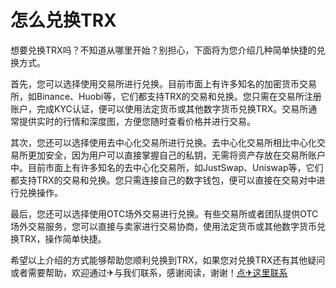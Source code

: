 # 怎么兑换TRX

想要兑换TRX吗？不知道从哪里开始？别担心，下面将为您介绍几种简单快捷的兑换方式。

首先，您可以选择使用交易所进行兑换。目前市面上有许多知名的加密货币交易所，如Binance、Huobi等，它们都支持TRX的交易和兑换。您只需在交易所注册账户，完成KYC认证，便可以使用法定货币或其他数字货币兑换TRX。交易所通常提供实时的行情和深度图，方便您随时查看价格并进行交易。

其次，您还可以选择使用去中心化交易所进行兑换。去中心化交易所相比中心化交易所更加安全，因为用户可以直接掌握自己的私钥，无需将资产存放在交易所账户中。目前市面上有许多知名的去中心化交易所，如JustSwap、Uniswap等，它们都支持TRX的交易和兑换。您只需连接自己的数字钱包，便可以直接在交易对中进行兑换操作。

最后，您还可以选择使用OTC场外交易进行兑换。有些交易所或者团队提供OTC场外交易服务，您可以直接与卖家进行交易协商，使用法定货币或其他数字货币兑换TRX，操作简单快捷。

希望以上介绍的方式能够帮助您顺利兑换到TRX，如果您对兑换TRX还有其他疑问或者需要帮助，欢迎通过✈与我们联系，感谢阅读，谢谢！[点✈这里联系](https://www.trx.tw)